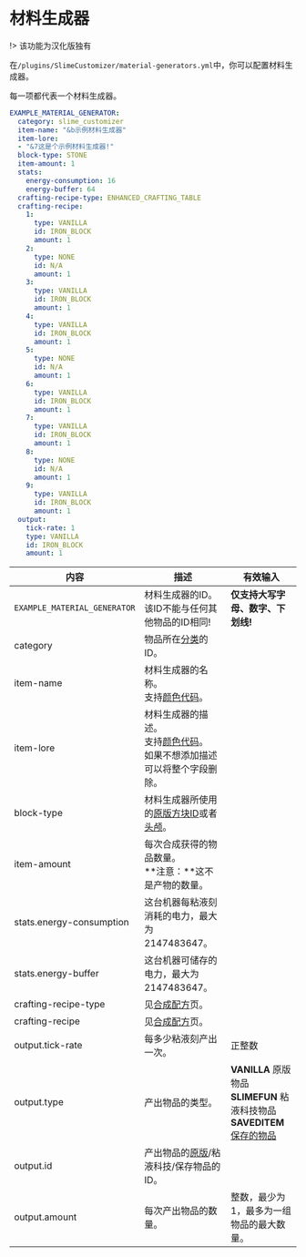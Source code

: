 # 材料生成器

!> 该功能为汉化版独有

在`/plugins/SlimeCustomizer/material-generators.yml`中，你可以配置材料生成器。

每一项都代表一个材料生成器。

```yaml
EXAMPLE_MATERIAL_GENERATOR:
  category: slime_customizer
  item-name: "&b示例材料生成器"
  item-lore:
  - "&7这是个示例材料生成器!"
  block-type: STONE
  item-amount: 1
  stats:
    energy-consumption: 16
    energy-buffer: 64
  crafting-recipe-type: ENHANCED_CRAFTING_TABLE
  crafting-recipe:
    1:
      type: VANILLA
      id: IRON_BLOCK
      amount: 1
    2:
      type: NONE
      id: N/A
      amount: 1
    3:
      type: VANILLA
      id: IRON_BLOCK
      amount: 1
    4:
      type: VANILLA
      id: IRON_BLOCK
      amount: 1
    5:
      type: NONE
      id: N/A
      amount: 1
    6:
      type: VANILLA
      id: IRON_BLOCK
      amount: 1
    7:
      type: VANILLA
      id: IRON_BLOCK
      amount: 1
    8:
      type: NONE
      id: N/A
      amount: 1
    9:
      type: VANILLA
      id: IRON_BLOCK
      amount: 1
  output:
    tick-rate: 1
    type: VANILLA
    id: IRON_BLOCK
    amount: 1
```
| 内容 | 描述 | 有效输入 |
| --- | ----------- | ----------------- |
| `EXAMPLE_MATERIAL_GENERATOR` | 材料生成器的ID。<br>该ID不能与任何其他物品的ID相同! | **仅支持大写字母、数字、下划线!** |
| category | 物品所在[分类](./Categories)的ID。 |
| item-name | 材料生成器的名称。<br>支持[颜色代码](./Color-codes)。 |
| item-lore | 材料生成器的描述。<br>支持[颜色代码](./Color-codes)。<br>如果不想添加描述可以将整个字段删除。 |
| block-type | 材料生成器所使用的[原版方块ID](https://hub.spigotmc.org/javadocs/spigot/org/bukkit/Material.html)或者[头颅](./Skull-Items)。 |
| item-amount | 每次合成获得的物品数量。<br>**注意：**这不是产物的数量。 |
| stats.energy-consumption | 这台机器每粘液刻消耗的电力，最大为 2147483647。 |
| stats.energy-buffer | 这台机器可储存的电力，最大为 2147483647。 |
| crafting-recipe-type | 见[合成配方](./Crafting-Recipe)页。 |
| crafting-recipe | 见[合成配方](./Crafting-Recipe)页。 |
| output.tick-rate | 每多少粘液刻产出一次。 | 正整数 |
| output.type | 产出物品的类型。 | **VANILLA** 原版物品 <br> **SLIMEFUN** 粘液科技物品 <br>**SAVEDITEM** [保存的物品](./Saved-Items) |
| output.id | 产出物品的[原版](https://hub.spigotmc.org/javadocs/spigot/org/bukkit/Material.html)/粘液科技/保存物品的ID。 |
| output.amount | 每次产出物品的数量。 | 整数，最少为1，最多为一组物品的最大数量。 |

